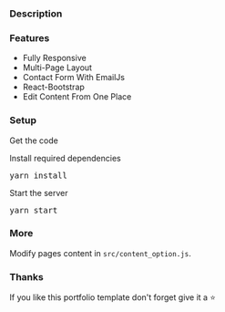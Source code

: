 ### Description


### Features

- Fully Responsive
- Multi-Page Layout
- Contact Form With EmailJs
- React-Bootstrap
- Edit Content From One Place

### Setup

Get the code
 
Install required dependencies

<pre>yarn install</pre>


Start the server

<pre>yarn start</pre>

### More

Modify pages content in  `src/content_option.js`.

### Thanks

If you like this portfolio template don't forget give it a ⭐ 
